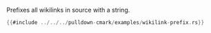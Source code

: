 Prefixes all wikilinks in source with a string.

```rust
{{#include ../../../pulldown-cmark/examples/wikilink-prefix.rs}}
```
